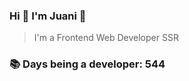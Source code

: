 ### Hi 👋 I&#39;m Juani 🦁

> I&#39;m a Frontend Web Developer SSR

### 📚 Days being a developer: 544
